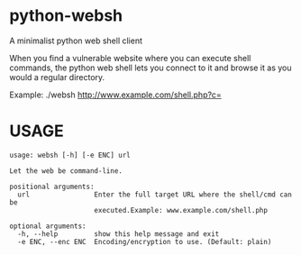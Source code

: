 python-websh
============

A minimalist python web shell client 

When you find a vulnerable website where you can execute shell commands, the python web shell lets you connect to it and browse it as you would a regular directory. 

Example:
./websh http://www.example.com/shell.php?c=



# USAGE
	usage: websh [-h] [-e ENC] url

	Let the web be command-line.

	positional arguments:
	  url                Enter the full target URL where the shell/cmd can be
	                     executed.Example: www.example.com/shell.php
	
	optional arguments:
	  -h, --help         show this help message and exit
	  -e ENC, --enc ENC  Encoding/encryption to use. (Default: plain)

